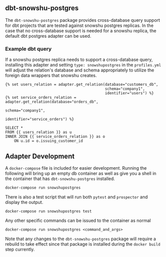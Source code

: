 ## dbt-snowshu-postgres

The `dbt-snowshu-postgres` package provides cross-database query support for dbt projects that are tested against snowshu postgres replicas. In the case that no cross-database support is needed for a snowshu replica, the default dbt postgres adapter can be used.

### Example dbt query

If a snowshu postgres replica needs to support a cross-database query, installing this adapter and setting
`type: snowshupostgres` in the `profiles.yml` will adjust the relation's database and schema appropriately
to utilize the foreign data wrappers that snowshu creates.

```
{% set users_relation = adapter.get_relation(database="customers_db",
                                             schema="company1",
                                             identifier="users") %}
{% set service_orders_relation = adapter.get_relation(database="orders_db",
                                                      schema="company1",
                                                      identifier="service_orders") %}

SELECT *
FROM {{ users_relation }} as u
INNER JOIN {{ service_orders_relation }} as o
    ON u.id = o.issuing_customer_id
```

## Adapter Development

A `docker-compose` file is included for easier development. Running the following
will bring up an empty db container as well as give you a shell in the container
that has `dbt-snowshu-postgres` installed.

``` docker-compose run snowshupostgres ```

There is also a test script that will run both `pytest` and `prospector` and display the output.

``` docker-compose run snowshupostgres test ```

Any other specific commands can be issued to the container as normal

``` docker-compose run snowshupostgres <command_and_args> ```

Note that any changes to the `dbt-snowshu-postgres` package will require a rebuild to take effect
since that package is installed during the `docker build` step currently.